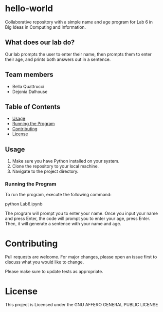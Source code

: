 # hello-world
Collaborative repository with a simple name and age program for Lab 6 in Big Ideas in Computing and Information.

## What does our lab do?

Our lab prompts the user to enter their name, then prompts them to enter their age, and prints both answers out in a sentence.

## Team members

* Bella Quattrucci
* Dejonia Dalhouse

## Table of Contents

- [Usage](#usage)
- [Running the Program](#runningtheprogram)
- [Contributing](#contributing)
- [License](#license)


## Usage

1. Make sure you have Python installed on your system.
2. Clone the repository to your local machine.
3. Navigate to the project directory.

### Running the Program

To run the program, execute the following command:

python Lab6.ipynb

The program will prompt you to enter your name. Once you input your name and press Enter, the code will prompt you to enter your age, press Enter. Then, it will generate a sentence with your name and age. 

# Contributing
Pull requests are welcome. For major changes, please open an issue first to discuss what you would like to change.

Please make sure to update tests as appropriate.

# License

This project is Licensed under the GNU AFFERO GENERAL PUBLIC LICENSE
